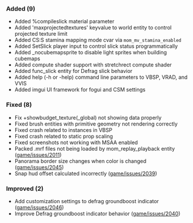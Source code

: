 

### Added (9)

- Added %compileslick material parameter
- Added 'maxprojectedtextures' keyvalue to world entity to control projected texture limit
- Added CS:S stamina mapping mode cvar via `mom_mv_stamina_enabled`
- Added SetSlick player input to control slick status programmatically
- Added _nocubemapsprite to disable light sprites when building cubemaps
- Added compute shader support with stretchrect compute shader
- Added func_slick entity for Defrag slick behavior
- Added help (-h or -help) command line parameters to VBSP, VRAD, and VVIS
- Added imgui UI framework for fogui and CSM settings


### Fixed (8)

- Fix +showbudget_texture(_global) not showing data properly
- Fixed brush entities with primitive geometry not rendering correctly
- Fixed crash related to instances in VBSP
- Fixed crash related to static prop scaling
- Fixed screenshots not working with MSAA enabled
- Packed .mrf files not being loaded by mom_replay_playback entity ([game/issues/2011](https://github.com/momentum-mod/game/issues/2011))
- Panorama border size changes when color is changed ([game/issues/2045](https://github.com/momentum-mod/game/issues/2045))
- Snap hud offset calculated incorrectly ([game/issues/2039](https://github.com/momentum-mod/game/issues/2039))


### Improved (2)

- Add customization settings to defrag groundboost indicator ([game/issues/2046](https://github.com/momentum-mod/game/issues/2046))
- Improve Defrag groundboost indicator behavior ([game/issues/2040](https://github.com/momentum-mod/game/issues/2040))
